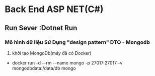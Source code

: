 # Back End ASP NET(C#)

## Run Sever :Dotnet Run

### Mô hình dữ liệu Sử Dụng "design pattern" DTO - Mongodb
1. khởi tạo MongoDb(máy đã có Docker)
- docker run -d --rm --name mongo -p 27017:27017 -v mongodbdata:/data/db mongo